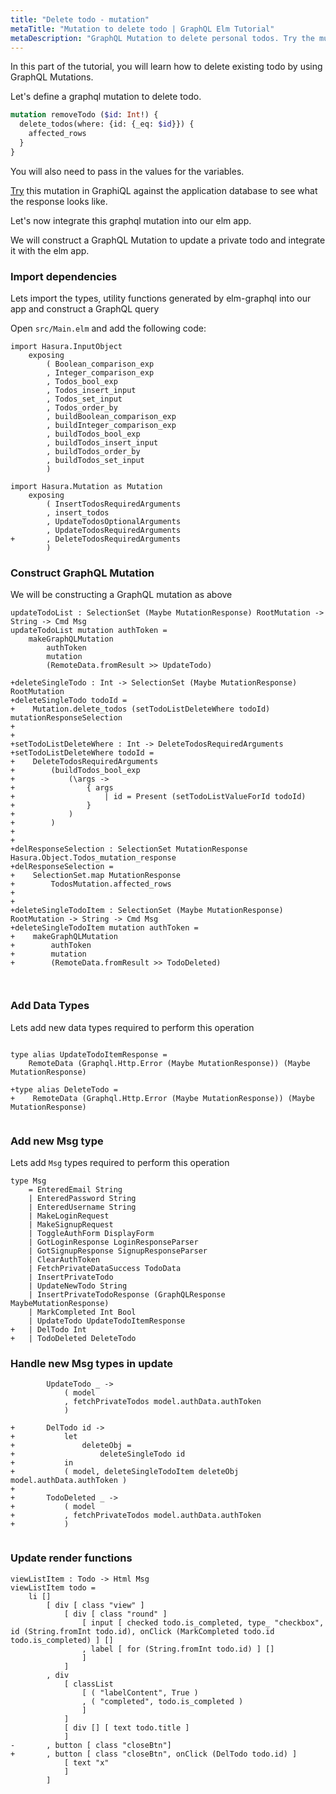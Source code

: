 ```yaml
---
title: "Delete todo - mutation"
metaTitle: "Mutation to delete todo | GraphQL Elm Tutorial"
metaDescription: "GraphQL Mutation to delete personal todos. Try the mutation in GraphiQL, passing the Authorization token to get authenticated results."
---
```


In this part of the tutorial, you will learn how to delete existing todo by using GraphQL Mutations.

Let's define a graphql mutation to delete todo.

```graphql
mutation removeTodo ($id: Int!) {
  delete_todos(where: {id: {_eq: $id}}) {
    affected_rows
  }
}
```

You will also need to pass in the values for the variables.

[Try](https://learn.hasura.io/graphql/graphiql?tutorial=react-native) this mutation in GraphiQL against the application database to see what the response looks like.

Let's now integrate this graphql mutation into our elm app.

We will construct a GraphQL Mutation to update a private todo and integrate it with the elm app.


### Import dependencies

Lets import the types, utility functions generated by elm-graphql into our app and construct a GraphQL query

Open `src/Main.elm` and add the following code:

<GithubLink link="https://github.com/hasura/graphql-engine/blob/master/community/learn/graphql-tutorials/tutorials/elm/app-final/src/Main.elm" text="src/Main.elm" />


```
import Hasura.InputObject
    exposing
        ( Boolean_comparison_exp
        , Integer_comparison_exp
        , Todos_bool_exp
        , Todos_insert_input
        , Todos_set_input
        , Todos_order_by
        , buildBoolean_comparison_exp
        , buildInteger_comparison_exp
        , buildTodos_bool_exp
        , buildTodos_insert_input
        , buildTodos_order_by
        , buildTodos_set_input
        )

import Hasura.Mutation as Mutation
    exposing
        ( InsertTodosRequiredArguments
        , insert_todos
        , UpdateTodosOptionalArguments
        , UpdateTodosRequiredArguments
+       , DeleteTodosRequiredArguments
        )
```

### Construct GraphQL Mutation

We will be constructing a GraphQL mutation as above

```
updateTodoList : SelectionSet (Maybe MutationResponse) RootMutation -> String -> Cmd Msg
updateTodoList mutation authToken =
    makeGraphQLMutation
        authToken
        mutation
        (RemoteData.fromResult >> UpdateTodo)

+deleteSingleTodo : Int -> SelectionSet (Maybe MutationResponse) RootMutation
+deleteSingleTodo todoId =
+    Mutation.delete_todos (setTodoListDeleteWhere todoId) mutationResponseSelection
+
+
+setTodoListDeleteWhere : Int -> DeleteTodosRequiredArguments
+setTodoListDeleteWhere todoId =
+    DeleteTodosRequiredArguments
+        (buildTodos_bool_exp
+            (\args ->
+                { args
+                    | id = Present (setTodoListValueForId todoId)
+                }
+            )
+        )
+
+
+delResponseSelection : SelectionSet MutationResponse Hasura.Object.Todos_mutation_response
+delResponseSelection =
+    SelectionSet.map MutationResponse
+        TodosMutation.affected_rows
+
+
+deleteSingleTodoItem : SelectionSet (Maybe MutationResponse) RootMutation -> String -> Cmd Msg
+deleteSingleTodoItem mutation authToken =
+    makeGraphQLMutation
+        authToken
+        mutation
+        (RemoteData.fromResult >> TodoDeleted)



```

### Add Data Types

Lets add new data types required to perform this operation

```

type alias UpdateTodoItemResponse =
    RemoteData (Graphql.Http.Error (Maybe MutationResponse)) (Maybe MutationResponse)

+type alias DeleteTodo =
+    RemoteData (Graphql.Http.Error (Maybe MutationResponse)) (Maybe MutationResponse)


```


### Add new Msg type

Lets add `Msg` types required to perform this operation

```
type Msg
    = EnteredEmail String
    | EnteredPassword String
    | EnteredUsername String
    | MakeLoginRequest
    | MakeSignupRequest
    | ToggleAuthForm DisplayForm
    | GotLoginResponse LoginResponseParser
    | GotSignupResponse SignupResponseParser
    | ClearAuthToken
    | FetchPrivateDataSuccess TodoData
    | InsertPrivateTodo
    | UpdateNewTodo String
    | InsertPrivateTodoResponse (GraphQLResponse MaybeMutationResponse)
   	| MarkCompleted Int Bool
   	| UpdateTodo UpdateTodoItemResponse
+   | DelTodo Int
+   | TodoDeleted DeleteTodo
```


### Handle new Msg types in update

```
        UpdateTodo _ ->
            ( model
            , fetchPrivateTodos model.authData.authToken
            )

+       DelTodo id ->
+           let
+               deleteObj =
+                   deleteSingleTodo id
+           in
+           ( model, deleteSingleTodoItem deleteObj model.authData.authToken )
+
+       TodoDeleted _ ->
+           ( model
+           , fetchPrivateTodos model.authData.authToken
+           )


```


### Update render functions


```
viewListItem : Todo -> Html Msg
viewListItem todo =
    li []
        [ div [ class "view" ]
            [ div [ class "round" ]
                [ input [ checked todo.is_completed, type_ "checkbox", id (String.fromInt todo.id), onClick (MarkCompleted todo.id todo.is_completed) ] []
                , label [ for (String.fromInt todo.id) ] []
                ]
            ]
        , div
            [ classList
                [ ( "labelContent", True )
                , ( "completed", todo.is_completed )
                ]
            ]
            [ div [] [ text todo.title ]
            ]
-       , button [ class "closeBtn"]
+       , button [ class "closeBtn", onClick (DelTodo todo.id) ]
            [ text "x"
            ]
        ]
```
